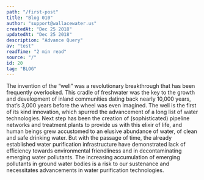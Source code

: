 ```yaml
---
path: "/first-post"
title: "Blog 010"
author: "support@wallacewater.us"
createdAt: "Dec 25 2018"
updatedAt: "Dec 25 2018"
description: "Advance Query"
av: "test"
readTime: "2 min read"
source: "/"
id: 20
tag: "BLOG"
---
```




The invention of the “well” was a revolutionary breakthrough that has been frequently overlooked. This cradle of freshwater was the key to the growth and development of inland communities dating back nearly 10,000 years, that’s 3,000 years before the wheel was even imagined. The well is the first of its kind innovation, which spurred the advancement of a long list of water technologies. Next step has been the creation of (sophisticated) pipeline networks and treatment plants to provide us with this elixir of life, and human beings grew accustomed to an elusive abundance of water, of clean and safe drinking water. But with the passage of time, the already established water purification infrastructure have demonstrated lack of efficiency towards environmental friendliness and in decontaminating emerging water pollutants. The increasing accumulation of emerging pollutants in ground water bodies is a risk to our sustenance and necessitates advancements in water purification technologies.
